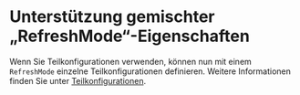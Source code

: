 # Unterstützung gemischter „RefreshMode“-Eigenschaften

Wenn Sie Teilkonfigurationen verwenden, können nun mit einem `RefreshMode` einzelne Teilkonfigurationen definieren. Weitere Informationen finden Sie unter [Teilkonfigurationen](https://msdn.microsoft.com/powershell/dsc/partialconfigs).



<!--HONumber=Oct16_HO1-->


